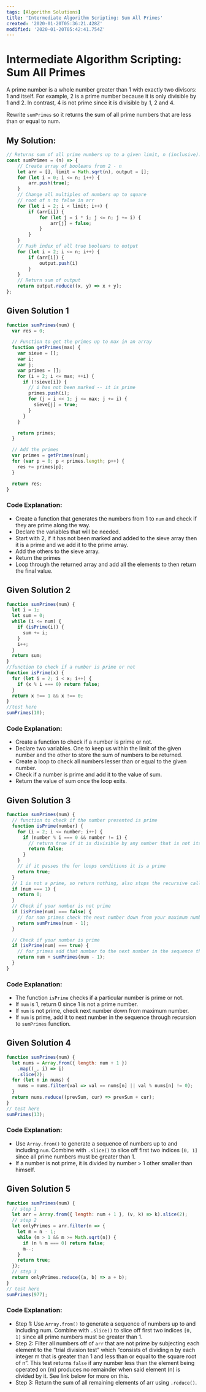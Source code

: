 ```yaml
---
tags: [Algorithm Solutions]
title: 'Intermediate Algorithm Scripting: Sum All Primes'
created: '2020-01-20T05:36:21.428Z'
modified: '2020-01-20T05:42:41.754Z'
---
```


Intermediate Algorithm Scripting: Sum All Primes
================================================

A prime number is a whole number greater than 1 with exactly two divisors: 1 and itself. For example, 2 is a prime number because it is only divisible by 1 and 2. In contrast, 4 is not prime since it is divisible by 1, 2 and 4.

Rewrite ```sumPrimes``` so it returns the sum of all prime numbers that are less than or equal to num.

My Solution:
------------
``` javascript
// Returns sum of all prime numbers up to a given limit, n (inclusive).
const sumPrimes = (n) => {
    // Create array of booleans from 2 - n 
    let arr = [], limit = Math.sqrt(n), output = [];
    for (let i = 0; i <= n; i++) {
        arr.push(true);
    }
    // Change all multiples of numbers up to square 
    // root of n to false in arr
    for (let i = 2; i < limit; i++) {
        if (arr[i]) {
            for (let j = i * i; j <= n; j += i) {
                arr[j] = false;
            }
        }
    }
    // Push index of all true booleans to output
    for (let i = 2; i <= n; i++) {
        if (arr[i]) {
            output.push(i)
        }
    }
    // Return sum of output
    return output.reduce((x, y) => x + y);
};
```

Given Solution 1
-----------------
``` javascript
function sumPrimes(num) {
  var res = 0;

  // Function to get the primes up to max in an array
  function getPrimes(max) {
    var sieve = [];
    var i;
    var j;
    var primes = [];
    for (i = 2; i <= max; ++i) {
      if (!sieve[i]) {
        // i has not been marked -- it is prime
        primes.push(i);
        for (j = i << 1; j <= max; j += i) {
          sieve[j] = true;
        }
      }
    }

    return primes;
  }

  // Add the primes
  var primes = getPrimes(num);
  for (var p = 0; p < primes.length; p++) {
    res += primes[p];
  }

  return res;
}
```
### Code Explanation:
* Create a function that generates the numbers from 1 to ```num``` and check if they are prime along the way.
* Declare the variables that will be needed.
* Start with 2, if it has not been marked and added to the sieve array then it is a prime and we add it to the prime array.
* Add the others to the sieve array.
* Return the primes
* Loop through the returned array and add all the elements to then return the final value.

Given Solution 2
-----------------
``` javascript
function sumPrimes(num) {
  let i = 1;
  let sum = 0;
  while (i <= num) {
    if (isPrime(i)) {
      sum += i;
    }
    i++;
  }
  return sum;
}
//function to check if a number is prime or not
function isPrime(x) {
  for (let i = 2; i < x; i++) {
    if (x % i === 0) return false;
  }
  return x !== 1 && x !== 0;
}
//test here
sumPrimes(10);
```
### Code Explanation:
* Create a function to check if a number is prime or not.
* Declare two variables. One to keep us within the limit of the given number and the other to store the sum of numbers to be returned.
* Create a loop to check all numbers lesser than or equal to the given number.
* Check if a number is prime and add it to the value of sum.
* Return the value of sum once the loop exits.

Given Solution 3
-----------------
``` javascript
function sumPrimes(num) {
  // function to check if the number presented is prime
  function isPrime(number) {
    for (i = 2; i <= number; i++) {
      if (number % i === 0 && number != i) {
        // return true if it is divisible by any number that is not itself.
        return false;
      }
    }
    // if it passes the for loops conditions it is a prime
    return true;
  }
  // 1 is not a prime, so return nothing, also stops the recursive calls.
  if (num === 1) {
    return 0;
  }
  // Check if your number is not prime
  if (isPrime(num) === false) {
    // for non primes check the next number down from your maximum number, do not add anything to your answer
    return sumPrimes(num - 1);
  }

  // Check if your number is prime
  if (isPrime(num) === true) {
    // for primes add that number to the next number in the sequence through a recursive call to our sumPrimes function.
    return num + sumPrimes(num - 1);
  }
}
```
### Code Explanation:
* The function ```isPrime``` checks if a particular number is prime or not.
* If ```num``` is 1, return 0 since 1 is not a prime number.
* If ```num``` is not prime, check next number down from maximum number.
* If ```num``` is prime, add it to next number in the sequence through recursion to ```sumPrimes``` function.

Given Solution 4
-----------------
``` javascript
function sumPrimes(num) {
  let nums = Array.from({ length: num + 1 })
    .map((_, i) => i)
    .slice(2);
  for (let n in nums) {
    nums = nums.filter(val => val == nums[n] || val % nums[n] != 0);
  }
  return nums.reduce((prevSum, cur) => prevSum + cur);
}
// test here
sumPrimes(13);
```
### Code Explanation:
* Use ```Array.from()``` to generate a sequence of numbers up to and including ```num```. Combine with ```.slice()``` to slice off first two indices ```[0, 1]``` since all prime numbers must be greater than 1.
* If a number is not prime, it is divided by number > 1 other smaller than himself.

Given Solution 5
-----------------
``` javascript
function sumPrimes(num) {
  // step 1
  let arr = Array.from({ length: num + 1 }, (v, k) => k).slice(2);
  // step 2
  let onlyPrimes = arr.filter(n => {
    let m = n - 1;
    while (m > 1 && m >= Math.sqrt(n)) {
      if (n % m === 0) return false;
      m--;
    }
    return true;
  });
  // step 3
  return onlyPrimes.reduce((a, b) => a + b);
}
// test here
sumPrimes(977);
```
### Code Explanation:
* Step 1: Use ```Array.from()``` to generate a sequence of numbers up to and including num. Combine with ```.slice()``` to slice off first two indices ```[0, 1]``` since all prime numbers must be greater than 1.
* Step 2: Filter all numbers off of ```arr``` that are not prime by subjecting each element to the “trial division test” which “consists of dividing n by each integer m that is greater than 1 and less than or equal to the square root of n”. This test returns ```false``` if any number less than the element being operated on (m) produces no remainder when said element (n) is divided by it. See link below for more on this.
* Step 3: Return the sum of all remaining elements of arr using ```.reduce()```.


